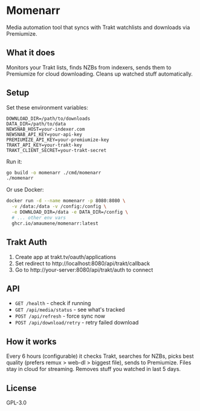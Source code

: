 # Momenarr

Media automation tool that syncs with Trakt watchlists and downloads via Premiumize.

## What it does

Monitors your Trakt lists, finds NZBs from indexers, sends them to Premiumize for cloud downloading. Cleans up watched stuff automatically.

## Setup

Set these environment variables:
```
DOWNLOAD_DIR=/path/to/downloads
DATA_DIR=/path/to/data
NEWSNAB_HOST=your-indexer.com
NEWSNAB_API_KEY=your-api-key
PREMIUMIZE_API_KEY=your-premiumize-key
TRAKT_API_KEY=your-trakt-key
TRAKT_CLIENT_SECRET=your-trakt-secret
```

Run it:
```bash
go build -o momenarr ./cmd/momenarr
./momenarr
```

Or use Docker:
```bash
docker run -d --name momenarr -p 8080:8080 \
  -v /data:/data -v /config:/config \
  -e DOWNLOAD_DIR=/data -e DATA_DIR=/config \
  # ... other env vars
  ghcr.io/amaumene/momenarr:latest
```

## Trakt Auth

1. Create app at trakt.tv/oauth/applications
2. Set redirect to http://localhost:8080/api/trakt/callback
3. Go to http://your-server:8080/api/trakt/auth to connect

## API

- `GET /health` - check if running
- `GET /api/media/status` - see what's tracked
- `POST /api/refresh` - force sync now
- `POST /api/download/retry` - retry failed download

## How it works

Every 6 hours (configurable) it checks Trakt, searches for NZBs, picks best quality (prefers remux > web-dl > biggest file), sends to Premiumize. Files stay in cloud for streaming. Removes stuff you watched in last 5 days.

## License

GPL-3.0